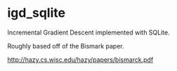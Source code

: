igd_sqlite
==========

Incremental Gradient Descent implemented with SQLite.

Roughly based off of the Bismark paper.

http://hazy.cs.wisc.edu/hazy/papers/bismarck.pdf